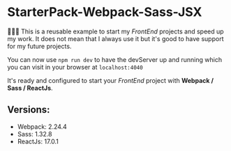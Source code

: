 # StarterPack-Webpack-Sass-JSX

👨🏻‍💻 This is a reusable example to start my *FrontEnd* projects and speed up my work. It does not mean that I always use it but it's good to have support for my future projects.


You can now use `npm run dev` to have the devServer up and running which you can visit in your browser at `localhost:4040`

It's ready and configured to start your *FrontEnd* project with **Webpack / Sass / ReactJs**.

## Versions:
- Webpack: 2.24.4
- Sass: 1.32.8
- ReactJs: 17.0.1
